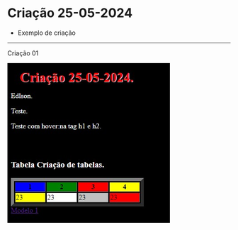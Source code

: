 # Criação 25-05-2024
- Exemplo de criação
<hr>
 Criação 01
 
![Texto Alternativo](img/atualizado.jpg)
